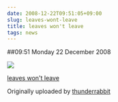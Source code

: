 ```yaml
---
date: 2008-12-22T09:51:05+09:00
slug: leaves-wont-leave
title: leaves won't leave
tags: news
---
```


##09:51 Monday 22 December 2008





[![](http://farm4.static.flickr.com/3231/3126860976_b87fd0940d.jpg)](http://www.flickr.com/photos/thunderrabbit/3126860976/)
  


[leaves won't leave](http://www.flickr.com/photos/thunderrabbit/3126860976/)
  

Originally uploaded by [thunderrabbit](http://www.flickr.com/people/thunderrabbit/)





  

